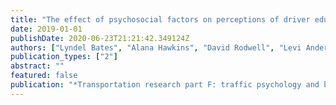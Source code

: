 ```yaml
---
title: "The effect of psychosocial factors on perceptions of driver education using the goals for driver education framework"
date: 2019-01-01
publishDate: 2020-06-23T21:21:42.349124Z
authors: ["Lyndel Bates", "Alana Hawkins", "David Rodwell", "Levi Anderson", "Barry Watson", "Ashleigh J Filtness", "Grégoire S Larue"]
publication_types: ["2"]
abstract: ""
featured: false
publication: "*Transportation research part F: traffic psychology and behaviour*"
---
```



